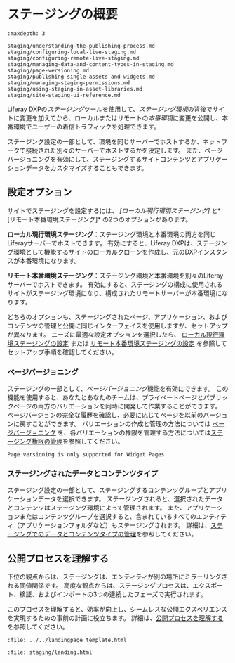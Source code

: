 # ステージングの概要

```{toctree}
:maxdepth: 3

staging/understanding-the-publishing-process.md
staging/configuring-local-live-staging.md
staging/configuring-remote-live-staging.md
staging/managing-data-and-content-types-in-staging.md
staging/page-versioning.md
staging/publishing-single-assets-and-widgets.md
staging/managing-staging-permissions.md
staging/using-staging-in-asset-libraries.md
staging/site-staging-ui-reference.md
```

Liferay DXPの*ステージング*ツールを使用して、*ステージング環境*の背後でサイトに変更を加えてから、ローカルまたはリモートの*本番環境*に変更を公開し、本番環境でユーザーの着信トラフィックを処理できます。

ステージング設定の一部として、環境を同じサーバーでホストするか、ネットワークで接続された別々のサーバーでホストするかを決定します。 また、ページバージョニングを有効にして、ステージングするサイトコンテンツとアプリケーションデータをカスタマイズすることもできます。

## 設定オプション

サイトでステージングを設定するには、 *[ローカル現行環境ステージング]* と*[リモート本番環境ステージング]* の2つのオプションがあります。

**ローカル現行環境ステージング**：ステージング環境と本番環境の両方を同じLiferayサーバーでホストできます。 有効にすると、Liferay DXPは、ステージング環境として機能するサイトのローカルクローンを作成し、元のDXPインスタンスが本番環境になります。

**リモート本番環境ステージング**：ステージング環境と本番環境を別々のLiferayサーバーでホストできます。 有効にすると、ステージングの構成に使用されるサイトがステージング環境になり、構成されたリモートサーバーが本番環境になります。

どちらのオプションも、ステージングされたページ、アプリケーション、およびコンテンツの管理と公開に同じインターフェイスを使用しますが、セットアップが異なります。 ニーズに最適な設定オプションを選択したら、 [ローカル現行環境ステージングの設定](./staging/configuring-local-live-staging.md) または [リモート本番環境ステージングの設定](./staging/configuring-remote-live-staging.md) を参照してセットアップ手順を確認してください。

### ページバージョニング

ステージングの一部として、*ページバージョニング*機能を有効にできます。 この機能を使用すると、あなたとあなたのチームは、プライベートページとパブリックページの両方のバリエーションを同時に開発して作業することができます。 ページバージョンの完全な履歴を確認し、必要に応じてページを以前のバージョンに戻すことができます。 バリエーションの作成と管理の方法については [ページバージョニング](./staging/page-versioning.md) を、各バリエーションの権限を管理する方法については[ステージング権限の管理](./staging/managing-staging-permissions.md)を参照してください。

```{note}
Page versioning is only supported for Widget Pages.
```

### ステージングされたデータとコンテンツタイプ

ステージング設定の一部として、ステージングするコンテンツグループとアプリケーションデータを選択できます。 ステージングされると、選択されたデータとコンテンツはステージング環境によって管理されます。 また、アプリケーションまたはコンテンツグループを選択すると、含まれているすべてのエンティティ（アプリケーションフォルダなど）もステージングされます。 詳細は、[ステージングでのデータとコンテンツタイプの管理](./staging/managing-data-and-content-types-in-staging.md)を参照してください。

## 公開プロセスを理解する

下位の観点からは、ステージングは、エンティティが別の場所にミラーリングされる同値関係です。 高度な観点からは、ステージングプロセスは、エクスポート、検証、およびインポートの3つの連続したフェーズで実行されます。

このプロセスを理解すると、効率が向上し、シームレスな公開エクスペリエンスを実現するための事前の計画に役立ちます。 詳細は、[公開プロセスを理解する](./staging/understanding-the-publishing-process.md)を参照してください。

```{raw} html
:file: ../../landingpage_template.html
```

```{raw} html
:file: staging/landing.html
```
